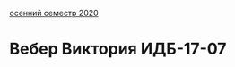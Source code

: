 [осенний семестр 2020](https://github.com/viveber/VeberVA/blob/main/fall2020.md)
# Вебер Виктория ИДБ-17-07


